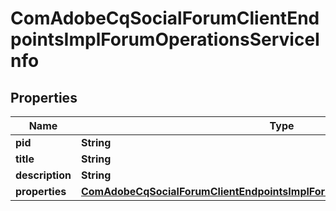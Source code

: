 
# ComAdobeCqSocialForumClientEndpointsImplForumOperationsServiceInfo

## Properties
Name | Type | Description | Notes
------------ | ------------- | ------------- | -------------
**pid** | **String** |  |  [optional]
**title** | **String** |  |  [optional]
**description** | **String** |  |  [optional]
**properties** | [**ComAdobeCqSocialForumClientEndpointsImplForumOperationsServiceProperties**](ComAdobeCqSocialForumClientEndpointsImplForumOperationsServiceProperties.md) |  |  [optional]



